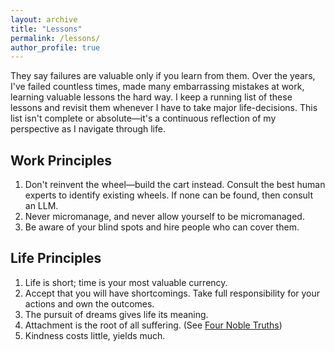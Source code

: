 ```yaml
---
layout: archive
title: "Lessons"
permalink: /lessons/
author_profile: true
---
```


They say failures are valuable only if you learn from them. Over the years, I've failed countless times, made many embarrassing mistakes at work, learning valuable lessons the hard way. I keep a running list of these lessons and revisit them whenever I have to take major life-decisions. This list isn't complete or absolute—it's a continuous reflection of my perspective as I navigate through life.

## Work Principles

1. Don't reinvent the wheel—build the cart instead. Consult the best human experts to identify existing wheels. If none can be found, then consult an LLM.
2. Never micromanage, and never allow yourself to be micromanaged.
3. Be aware of your blind spots and hire people who can cover them.

## Life Principles

1. Life is short; time is your most valuable currency.
2. Accept that you will have shortcomings. Take full responsibility for your actions and own the outcomes.
3. The pursuit of dreams gives life its meaning.
4. Attachment is the root of all suffering. (See [Four Noble Truths](https://en.wikipedia.org/wiki/Four_Noble_Truths))
5. Kindness costs little, yields much.
